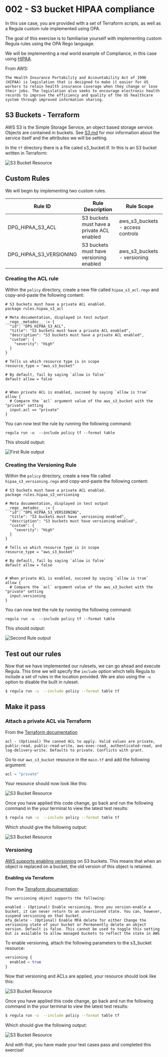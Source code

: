 # 002 - S3 bucket HIPAA compliance

In this use case, you are provided with a set of Terraform scripts, as well as a Regula custom rule implemented using OPA.

The goal of this exercise is to familiarise yourself with implementing custom Regula rules using the OPA Rego language.

We will be implementing a real world example of Compliance, in this case using [HIPAA](https://aws.amazon.com/compliance/hipaa-compliance/).

From AWS:

```
The Health Insurance Portability and Accountability Act of 1996 (HIPAA) is legislation that is designed to make it easier for US workers to retain health insurance coverage when they change or lose their jobs. The legislation also seeks to encourage electronic health records to improve the efficiency and quality of the US healthcare system through improved information sharing.
```


## S3 Buckets - Terraform

AWS S3 is the Simple Storage Service, an object based storage service. Objects are contained in buckets. See [S3.md](S3.md) for mor information about the service itself and the attributes we will be setting.

In the `tf` directory there is a file caled s3_bucket.tf. In this is an S3 bucket written in Terraform:

![S3 Bucket Resource](../img/003-tf-1.png)


## Custom Rules

We will begin by implementing two custom rules.

| Rule ID | Rule Description | Rule Scope |
| ------- | ---------------- | ---------- |
| DPG_HIPAA_S3_ACL | S3 buckets must have a private ACL enabled | aws_s3_buckets - access controls |
| DPG_HIPAA_S3_VERSIONING | S3 buckets must have  versioning enabled | aws_s3_buckets - versioning |

### Creating the ACL rule

Within the `policy` directory, create a new file called `hipaa_s3_acl.rego` and copy-and-paste the following content:

```Open Policy Agent
# S3 buckets must have a private ACL enabled.
package rules.hipaa_s3_acl

# Meta documentation, displayed in test output
__rego__metadoc__ := {
  "id": "DPG_HIPAA_S3_ACL",
  "title": "S3 buckets must have a private ACL enabled",
  "description": "S3 buckets must have a private ACL enabled",
  "custom": {
    "severity": "High"
  }
}

# Tells us which resource type is in scope
resource_type = "aws_s3_bucket"

# By default, fail by saying `allow is false`
default allow = false


# When private ACL is enabled, succeed by saying `allow is true`
allow {
  # Compare the `acl` argument value of the aws_s3_bucket with the "private" setting
  input.acl == "private"
}
```

You can now test the rule by running the following command:

`regula run -u  --include policy tf --format table`

This should output:

![First Rule output](../img/002-01-first-rule.png)

### Creating the Versioning Rule

Within the `policy` directory, create a new file called `hipaa_s3_versioning.rego` and copy-and-paste the following content:

```Open Policy Agent
# S3 buckets must have a private ACL enabled.
package rules.hipaa_s3_versioning

# Meta documentation, displayed in test output
__rego__metadoc__ := {
  "id": "DPG_HIPAA_S3_VERSIONING",
  "title": "S3 buckets must have  versioning enabled",
  "description": "S3 buckets must have versioning enabled",
  "custom": {
    "severity": "High"
  }
}

# Tells us which resource type is in scope
resource_type = "aws_s3_bucket"

# By default, fail by saying `allow is false`
default allow = false


# When private ACL is enabled, succeed by saying `allow is true`
allow {
  # Compare the `acl` argument value of the aws_s3_bucket with the "private" setting
  input.versioning 
}
```

You can now test the rule by running the following command:

`regula run -u  --include policy tf --format table`

This should output:

![Second Rule output](../img/002-02-second-rule.png)

## Test out our rules

Now that we have implemented our rulesets, we can go ahead and execute Regula. This time we will specify the `include` option which tells Regula to include a set of rules in the location provided. We are also using the `-u` option to disable the built in ruleset.

```bash
$ regula run -u  --include policy --format table tf 
```

## Make it pass 

### Attach a private ACL via Terraform

From the [Terraform documentation](https://registry.terraform.io/providers/hashicorp/aws/latest/docs/resources/s3_bucket#versioning)

```
acl - (Optional) The canned ACL to apply. Valid values are private, public-read, public-read-write, aws-exec-read, authenticated-read, and log-delivery-write. Defaults to private. Conflicts with grant.
```

Go to our `aws_s3_bucket` resource in the `main.tf` and add the following argument:

```terraform
acl = "private"
```

Your resource should now look like this:

![S3 Bucket Resource](../img/003-tf-2.png)

Once you have applied this code change, go back and run the following command in the your terminal to view the latest test results:

```bash
$ regula run -u  --include policy --format table tf 
```

Which should give the following output:

![S3 Bucket Resource](../img/002-result-1.png)


### Versioning

[AWS supports enabling versioning](https://docs.aws.amazon.com/AmazonS3/latest/userguide/Versioning.html) on S3 buckets. This means that when an object is replaced on a bucket, the old version of this object is retained.

#### Enabling via Terraform


From the [Terraform documentation](https://registry.terraform.io/providers/hashicorp/aws/latest/docs/resources/s3_bucket#versioning):

```
The versioning object supports the following:

enabled - (Optional) Enable versioning. Once you version-enable a bucket, it can never return to an unversioned state. You can, however, suspend versioning on that bucket.
mfa_delete - (Optional) Enable MFA delete for either Change the versioning state of your bucket or Permanently delete an object version. Default is false. This cannot be used to toggle this setting but is available to allow managed buckets to reflect the state in AWS
```

To enable versioning, attach the following parameters to the s3_bucket resource:

```terraform
versioning {
  enabled = true
}
```

Now that versioning and ACLs are applied, your resource should look like this:

![S3 Bucket Resource](../img/003-tf-3.png)

Once you have applied this code change, go back and run the following command in the your terminal to view the latest test results:

```bash
$ regula run -u  --include policy --format table tf 
```

Which should give the following output:

![S3 Bucket Resource](../img/002-result-2.png)

And with that, you have made your test cases pass and completed this exercise!